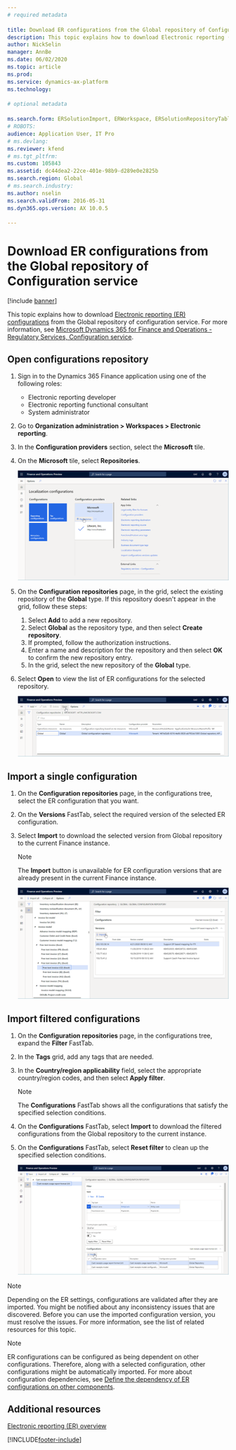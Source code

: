 ```yaml
---
# required metadata

title: Download ER configurations from the Global repository of Configuration service 
description: This topic explains how to download Electronic reporting (ER) configurations from the Global repository of Configuration service.
author: NickSelin
manager: AnnBe
ms.date: 06/02/2020
ms.topic: article
ms.prod: 
ms.service: dynamics-ax-platform
ms.technology: 

# optional metadata

ms.search.form: ERSolutionImport, ERWorkspace, ERSolutionRepositoryTable
# ROBOTS: 
audience: Application User, IT Pro
# ms.devlang: 
ms.reviewer: kfend
# ms.tgt_pltfrm: 
ms.custom: 105843
ms.assetid: dc44dea2-22ce-401e-98b9-d289e0e2825b
ms.search.region: Global
# ms.search.industry: 
ms.author: nselin
ms.search.validFrom: 2016-05-31
ms.dyn365.ops.version: AX 10.0.5

---
```


# Download ER configurations from the Global repository of Configuration service

[!include [banner](../includes/banner.md)]

This topic explains how to download [Electronic reporting (ER) configurations](general-electronic-reporting.md#Configuration) from the Global repository of configuration service. For more information, see [Microsoft Dynamics 365 for Finance and Operations - Regulatory Services, Configuration service](https://docs.microsoft.com/business-applications-release-notes/october18/dynamics365-finance-operations/regulatory-service-configuration).

## Open configurations repository

1. Sign in to the Dynamics 365 Finance application using one of the following roles:

    - Electronic reporting developer
    - Electronic reporting functional consultant
    - System administrator

2. Go to **Organization administration > Workspaces > Electronic reporting**.
3. In the **Configuration providers** section, select the **Microsoft** tile.
3. On the **Microsoft** tile, select **Repositories**.

    ![Electronic reporting workspace](./media/er-download-configurations-global-repo-er-workspace.png)

4. On the **Configuration repositories** page, in the grid, select the existing repository of the **Global** type. If this repository doesn't appear in the grid, follow these steps:

    1. Select **Add** to add a new repository.
    2. Select **Global** as the repository type, and then select **Create repository**.
    3. If prompted, follow the authorization instructions.
    4. Enter a name and description for the repository and then select **OK** to confirm the new repository entry.
    5. In the grid, select the new repository of the **Global** type.

5. Select **Open** to view the list of ER configurations for the selected repository.

    ![Configuration repositories page](./media/er-download-configurations-global-repo-repositories-list.png)

## Import a single configuration

1. On the **Configuration repositories** page, in the configurations tree, select the ER configuration that you want.
2. On the **Versions** FastTab, select the required version of the selected ER configuration.
3. Select **Import** to download the selected version from Global repository to the current Finance instance.

    > [!NOTE]
    > The **Import** button is unavailable for ER configuration versions that are already present in the current Finance instance.

    ![Configuration repository page](./media/er-download-configurations-global-repo-repository-content.png)

## Import filtered configurations

1. On the **Configuration repositories** page, in the configurations tree, expand the **Filter** FastTab.
2. In the **Tags** grid, add any tags that are needed.
3. In the **Country/region applicability** field, select the appropriate country/region codes, and then select  **Apply filter**.

    > [!NOTE]
    > The **Configurations** FastTab shows all the configurations that satisfy the specified selection conditions.

4. On the **Configurations** FastTab, select **Import** to download the filtered configurations from the Global repository to the current instance.
5. On the **Configurations** FastTab, select **Reset filter** to clean up the specified selection conditions.

    ![Configuration repository page](./media/er-download-configurations-global-repo-filtered-configurations.png)

> [!NOTE]
> Depending on the ER settings, configurations are validated after they are imported. You might be notified about any inconsistency issues that are discovered. Before you can use the imported configuration version, you must resolve the issues. For more information, see the list of related resources for this topic.

> [!NOTE]
> ER configurations can be configured as being dependent on other configurations. Therefore, along with a selected configuration, other configurations might be automatically imported. For more about configuration dependencies, see [Define the dependency of ER configurations on other components](tasks/er-define-dependency-er-configurations-from-other-components-july-2017.md).

## Additional resources

[Electronic reporting (ER) overview](general-electronic-reporting.md)


[!INCLUDE[footer-include](../../../includes/footer-banner.md)]